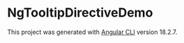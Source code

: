 # NgTooltipDirectiveDemo

This project was generated with [Angular CLI](https://github.com/angular/angular-cli) version 18.2.7.
